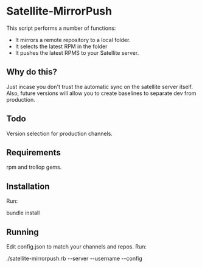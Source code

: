 Satellite-MirrorPush
====================
This script performs a number of functions:

* It mirrors a remote repository to a local folder.
* It selects the latest RPM in the folder
* It pushes the latest RPMS to your Satellite server.

## Why do this?

Just incase you don't trust the automatic sync on the satellite server itself.
Also, future versions will allow you to create baselines to separate dev from production.


## Todo
Version selection for production channels.


## Requirements
rpm and trollop gems.


## Installation
Run:

bundle install


## Running
Edit config.json to match your channels and repos.
Run:

./satellite-mirrorpush.rb --server <servername> --username <username> --config <path to config file>